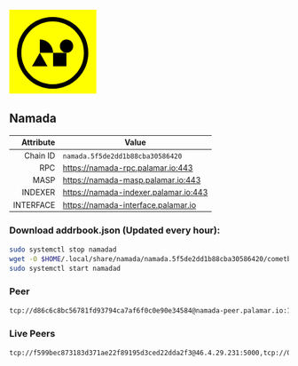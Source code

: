![Logo](https://raw.githubusercontent.com/Pa1amar/mainnets/refs/heads/main/namada/logo.png)
## Namada
| Attribute | Value |
|----------:|-------|
| Chain ID         | `namada.5f5de2dd1b88cba30586420` |
| RPC  | https://namada-rpc.palamar.io:443 |
| MASP  | https://namada-masp.palamar.io:443 |
| INDEXER | https://namada-indexer.palamar.io:443 |
| INTERFACE | https://namada-interface.palamar.io |

### Download addrbook.json (Updated every hour):
```bash
sudo systemctl stop namadad
wget -O $HOME/.local/share/namada/namada.5f5de2dd1b88cba30586420/cometbft/config/addrbook.json https://storage.palamar.io/mainnet/namada/addrbook.json
sudo systemctl start namadad
```
### Peer
```bash
tcp://d86c6c8bc56781fd93794ca7af6f0c0e90e34584@namada-peer.palamar.io:16656
```





























### Live Peers
```
tcp://f599bec873183d371ae22f89195d3ced22dda2f3@46.4.29.231:5000,tcp://0ac56419974a2448813120cd689376d3b77355ea@65.109.21.207:20056,tcp://86238829d64fe2fa5b4337ca90926f9ec56445f2@193.35.57.185:36656,tcp://20d302d5cf8e85ef8c9f8c38d0c5e87d5f3620a6@34.13.128.48:26656,tcp://04f840d09db8d7c409cecb963f37485200904423@93.159.130.40:28656,tcp://645f6ab7910801304cd264b129030c848243ca6b@142.132.194.124:19904,tcp://e461529f0cfc2520dbad23d402906924fef602f9@65.109.26.242:26656,tcp://35bea1f9d7a2f34ac093ae361c6876b328d8cf20@172.161.145.12:26656,tcp://ebc272824924ea1a27ea3183dd0b9ba713494f83@185.16.39.158:26656,tcp://1cb0c9813db48396b31976443a1cd88b73e0fb05@95.216.78.215:26656,tcp://9e0f76eee46179456c0754c686aea2258030ab54@212.83.33.148:26603,tcp://509f1e843cf881650a4151aa804ddd7a7188e88f@195.201.197.246:32656,tcp://4fc1398cb721afd3e73a00281b13d5fec0ce7566@138.201.221.23:26656
```
